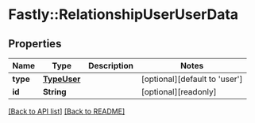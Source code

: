 # Fastly::RelationshipUserUserData

## Properties

| Name | Type | Description | Notes |
| ---- | ---- | ----------- | ----- |
| **type** | [**TypeUser**](TypeUser.md) |  | [optional][default to &#39;user&#39;] |
| **id** | **String** |  | [optional][readonly] |

[[Back to API list]](../../README.md#endpoints) [[Back to README]](../../README.md)

